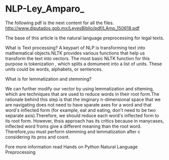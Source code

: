# NLP-Ley_Amparo_
The following pdf is the next content for all the files.
http://www.diputados.gob.mx/LeyesBiblio/pdf/LAmp_150618.pdf

The base of this article is the natural language preprocessing for legal texts.

What is Text processing?
A keypart of NLP is transforming text into mathematical objects.NLTK provides various functions that help us 
transform the text into vectors. The most basic NLTK function  for this purpose is tokenization , which splits 
a domument into a list of units. These units could be words, alphabets, or sentences.



What is for lemmatization and stemming?

We can further modify our vector by using lemmatization and stteming, which are techniques that are used 
to reduce words in their root form.The rationale behind this step is that the imginary n-dimensional space
that  we are navigating does not need to have sparate axes for a word and that word's inflected form 
(for example, eat and eating, don't need to be two separate axis).Therefore, we should reduce each word's 
inflected form to its root form. However, thsis approach has its critics because in manycases, inflected word 
froms give a different meaning than the root word. Therefore,you must perform stemming and lemmatization after c
considering its pros and cosnt.

Fore more information read Hands on Python Natural Language Preprocessing 

